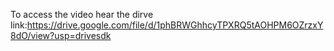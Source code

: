 To access the video hear the dirve link:https://drive.google.com/file/d/1phBRWGhhcyTPXRQ5tAOHPM6OZrzxY8dO/view?usp=drivesdk

